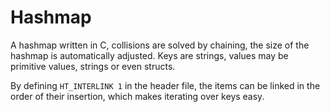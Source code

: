 # Hashmap

A hashmap written in C, collisions are solved by chaining, the size of the hashmap is automatically adjusted. Keys are strings, values may be primitive values, strings or even structs.

By defining `HT_INTERLINK 1` in the header file, the items can be linked in the order of their insertion, which makes iterating over keys easy.

